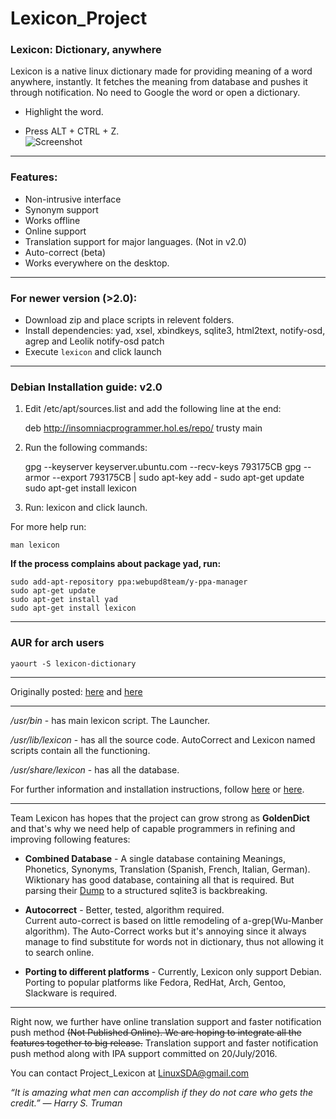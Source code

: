 # Lexicon_Project

### Lexicon: Dictionary, anywhere

Lexicon is a native linux dictionary made for providing meaning of a word anywhere, instantly.
It fetches the meaning from database and pushes it through notification. No need to Google the word or open a dictionary.

- Highlight the word.

- Press ALT + CTRL + Z.    
![Screenshot](http://i.imgur.com/QV3wLFe.png?1)

---

### Features: 

- Non-intrusive interface
- Synonym support
- Works offline
- Online support
- Translation support for major languages. (Not in v2.0)
- Auto-correct (beta)
- Works everywhere on the desktop.

---
### For newer version (>2.0):

- Download zip and place scripts in relevent folders.
- Install dependencies: yad, xsel, xbindkeys, sqlite3, html2text, notify-osd, agrep and Leolik notify-osd patch
- Execute ```lexicon``` and click launch
---
### Debian Installation guide:  v2.0

1) Edit /etc/apt/sources.list and add the following line at the end:

    deb http://insomniacprogrammer.hol.es/repo/ trusty main

2) Run the following commands:

    gpg --keyserver keyserver.ubuntu.com --recv-keys 793175CB
    gpg --armor --export 793175CB | sudo apt-key add -
    sudo apt-get update
    sudo apt-get install lexicon
 
 3) Run:
     lexicon
 and click launch.

For more help run:

    man lexicon    

**If the process complains about package yad, run:**

    sudo add-apt-repository ppa:webupd8team/y-ppa-manager
    sudo apt-get update
    sudo apt-get install yad
    sudo apt-get install lexicon

---
### AUR for arch users

    yaourt -S lexicon-dictionary

---

Originally posted: [here](https://redd.it/3z1ci3) and [here](https://redd.it/3z1b0m)

--------------------------------------------------------------------------------

*/usr/bin* - has main lexicon script. The Launcher.

*/usr/lib/lexicon* - has all the source code. AutoCorrect and Lexicon named scripts contain all the functioning.

*/usr/share/lexicon* - has all the database.

For further information and installation instructions, follow [here](https://redd.it/3z1b0m) or [here](https://redd.it/3z1ci3).

------------------------------------------------------------------------------------------------------

Team Lexicon has hopes that the project can grow strong as **GoldenDict** and that's why we need help of capable programmers in refining and improving following features:

  * **Combined Database** - A single database containing Meanings, Phonetics, Synonyms, Translation (Spanish, French, Italian, German).    
Wiktionary has good database, containing all that is required. But parsing their [Dump](http://dumps.wikimedia.org/enwiktionary/latest/enwiktionary-latest-pages-articles.xml.bz2) to a structured sqlite3 is backbreaking.    

  * **Autocorrect** - Better, tested, algorithm required.    
Current auto-correct is based on little remodeling of a-grep(Wu-Manber algorithm). The Auto-Correct works but it's annoying since it always manage to find substitute for words not in dictionary, thus not allowing it to search online.    
  
  * **Porting to different platforms** - Currently, Lexicon only support Debian. Porting to popular platforms like Fedora, RedHat, Arch, Gentoo, Slackware is required.

---------------------------------------------------------------------------------------------------------------

Right now, we further have online translation support and faster notification push method ~~(Not Published Online). We are hoping to integrate all the features together to big release.~~ 
Translation support and faster notification push method along with IPA support committed on 20/July/2016.  

You can contact Project_Lexicon at LinuxSDA@gmail.com    

*“It is amazing what men can accomplish if they do not care who gets the credit.” ― Harry S. Truman*
